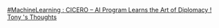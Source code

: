 [#MachineLearning : CICERO – AI Program Learns the Art of Diplomacy !   Tony 's Thoughts ](https://qi.tc/qi/53437)